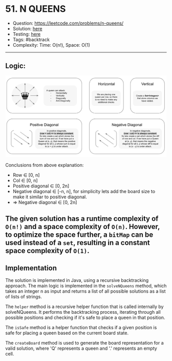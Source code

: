 # 51. N QUEENS

* Question: https://leetcode.com/problems/n-queens/
* Solution: [here](Solution.java)
* Testing: [here](SolutionTest.java)
* Tags: #backtrack
* Complexity: Time: O(n!), Space: O(1)
---

## Logic:

![logic](logic.png)

Conclusions from above explanation:

* Row ∈ [0, n]
* Col ∈ [0, n]
* Positive diagonal ∈ [0, 2n]
* Negative diagonal ∈ [-n, n], for simplicity lets add the board size to make it similar to positive diagonal.
* => Negative diagonal ∈ [0, 2n]

The given solution has a runtime complexity of `O(n!)` and a space complexity of `O(n)`. However, to optimize the space
further, a `bitMap` can be used instead of a `set`, resulting in a constant space complexity of `O(1)`.
---

## Implementation

The solution is implemented in Java, using a recursive backtracking approach. The main logic is implemented in the
`solveNQueens` method, which takes an integer n as input and returns a list of all possible solutions as a list of lists
of strings.

The `helper` method is a recursive helper function that is called internally by solveNQueens. It performs the
backtracking process, iterating through all possible positions and checking if it's safe to place a queen in that
position.

The `isSafe` method is a helper function that checks if a given position is safe for placing a queen based on the
current board state.

The `createBoard` method is used to generate the board representation for a valid solution, where 'Q' represents a queen
and '.' represents an empty cell.
